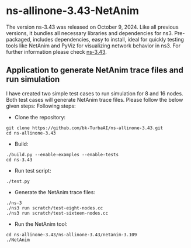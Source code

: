 # ns-allinone-3.43-NetAnim
The version ns-3.43 was released on October 9, 2024. Like all previous versions, it bundles all necessary libraries and dependencies for ns3. Pre-packaged, includes dependencies, easy to install, ideal for quickly testing tools like NetAnim and PyViz for visualizing network behavior in ns3. For further information please check [ns-3.43](https://www.nsnam.org/releases/ns-3-43/).


## Application to generate NetAnim trace files and run simulation
I have created two simple test cases to run simulation for 8 and 16 nodes. Both test cases will generate NetAnim trace files. Please follow the below given steps:
Following steps:

- Clone the repository:


```shell
git clone https://github.com/bk-TurbaAI/ns-allinone-3.43.git
cd ns-allinone-3.43
```


- Build:

```shell
./build.py --enable-examples --enable-tests
cd ns-3.43
```


- Run test script:

```shell
./test.py
```


- Generate the NetAnim trace files:


```shell
./ns-3
./ns3 run scratch/test-eight-nodes.cc
./ns3 run scratch/test-sixteen-nodes.cc
```

- Run the NetAnim tool:
```shell
cd ns-allinone-3.43/ns-allinone-3.43/netanim-3.109
./NetAnim
```

